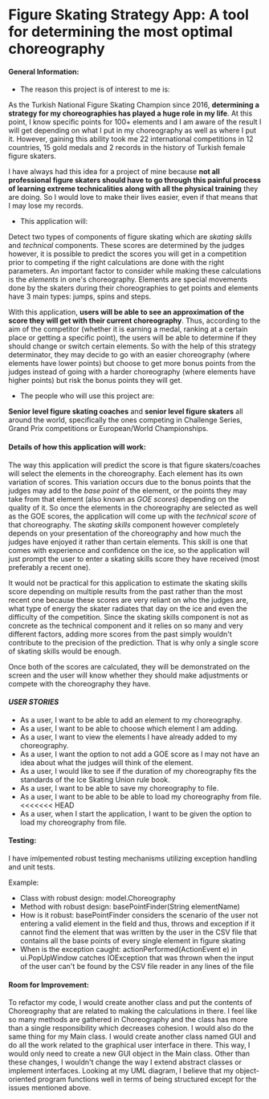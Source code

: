 # Figure Skating Strategy App: A tool for determining the most optimal choreography

#### General Information:

- The reason this project is of interest to me is:

As the Turkish National Figure Skating Champion since 2016, **determining a strategy for my choreographies has played
a huge role in my life**. At this point, I know specific points for 100+ elements and I am aware of the result I will
get depending on what I put in my choreography as well as where I put it. However, gaining this ability took me
22 international competitions in 12 countries, 15 gold medals and 2 records in the history of Turkish female figure
skaters.

I have always had this idea for a project of mine because **not all professional figure skaters should have to go
through this painful process of learning extreme technicalities along with all the physical training** they are doing.
So I would love to make their lives easier, even if that means that I may lose my records.

- This application will:

Detect two types of components of figure skating which are *skating skills* and *technical* components. These
scores are determined by the judges however, it is possible to predict the scores you will get in a competition prior
to competing if the right calculations are done with the right parameters. An important factor to consider while making
these calculations is the *elements* in one's choreography. Elements are special movements done by the skaters during
their choreographies to get points and elements have 3 main types: jumps, spins and steps.

With this application, **users will be able to see an approximation of the score they will get with their current
choreography**. Thus, according to the aim of the competitor (whether it is earning a medal, ranking at a certain place
or getting a specific point), the users will be able to determine if they should change or switch certain elements.
So with the help of this strategy determinator, they may decide to go with an easier choreography (where 
elements have lower points) but choose to get more bonus points from the judges instead of going with a harder
choreography (where elements have higher points) but risk the bonus points they will get.

- The people who will use this project are:

**Senior level figure skating coaches** and **senior level figure skaters** all around the world, specifically the ones
competing in Challenge Series, Grand Prix competitions or European/World Championships.

#### Details of how this application will work:

The way this application will predict the score is that figure skaters/coaches will select the elements
in the choreography. Each element has its own variation of scores. This variation occurs due to the bonus points that
the judges may add to the *base point* of the element, or the points they may take from that element (also known as
*GOE scores*) depending on the quality of it. So once the elements in the choreography are selected as well
as the GOE scores, the application will come up with the *technical score* of that choreography. The *skating
skills* component however completely depends on your presentation of the choreography and how much the judges have
enjoyed it rather than certain elements. This skill is one that comes with experience and confidence on the ice,
so the application will just prompt the user to enter a skating skills score they have received (most preferably a
recent one).

It would not be practical for this application to estimate the skating skills score depending on multiple results from
the past rather than the most recent one because these scores are very reliant on who the judges are, what type of
energy the skater radiates that day on the ice and even the difficulty of the competition. Since the skating skills
component is not as concrete as the technical component and it relies on so many and very different factors, adding more
scores from the past simply wouldn't contribute to the precision of the prediction. That is why only a single score of
skating skills would be enough.

Once both of the scores are calculated, they will be demonstrated on the screen and the user will know whether they
should make adjustments or compete with the choreography they have.

#### *USER STORIES*

- As a user, I want to be able to add an element to my choreography.
- As a user, I want to be able to choose which element I am adding.
- As a user, I want to view the elements I have already added to my choreography.
- As a user, I want the option to not add a GOE score as I may not have an idea about what the judges will 
think of the element.
- As a user, I would like to see if the duration of my choreography fits the standards of the Ice Skating Union rule
book.
- As a user, I want to be able to save my choreography to file.
- As a user, I want to be able to be able to load my choreography from file.
<<<<<<< HEAD
- As a user, when I start the application, I want to be given the option to load my choreography from file.

#### Testing:
I have imlpemented robust testing mechanisms utilizing exception handling and unit tests.

Example:
- Class with robust design: model.Choreography
- Method with robust design: basePointFinder(String elementName)
- How is it robust: basePointFinder considers the scenario of the user not entering a valid element in the field and
thus, throws and exception if it cannot find the element that was written by the user in the CSV file that contains
all the base points of every single element in figure skating
- When is the exception caught: actionPerformed(ActionEvent e) in ui.PopUpWindow catches IOException that was thrown
when the input of the user can't be found by the CSV file reader in any lines of the file
    
#### Room for Improvement:
To refactor my code, I would create another class and put the contents of Choreography that are related to making the 
calculations in there. I feel like so many methods are gathered in Choreography and the class has more than a single
responsibility which decreases cohesion. I would also do the same thing for my Main class. I would create another class
named GUI and do all the work related to the graphical user interface in there. This way, I would only need to create a
new GUI object in the Main class.
Other than these changes, I wouldn't change the way I extend abstract classes or implement interfaces. Looking at my UML
diagram, I believe that my object-oriented program functions well in terms of being structured except for the issues
mentioned above.
